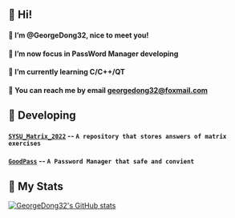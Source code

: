 ## 👏 Hi! 
#### 🍻 I’m @GeorgeDong32, nice to meet you! 
#### 👀 I’m now focus in PassWord Manager developing 
#### 📖 I’m currently learning C/C++/QT 
#### 💬 You can reach me by email georgedong32@foxmail.com 
## 🚧 Developing
#### [`SYSU_Matrix_2022`](https://github.com/GeorgeDong32/SYSU_Matrix_2022) -- `A repository that stores answers of matrix exercises`
#### [`GoodPass`](https://github.com/GeorgeDong32/GoodPass) -- `A Password Manager that safe and convient`
## 🚀 My Stats
[![GeorgeDong32's GitHub stats](https://github-readme-stats.vercel.app/api?username=GeorgeDong32&show_icons=true&hide=contribs&bg_color=45,34558b,FFFFFF&title_color=FFFFFF&icon_color=F5DF4D&hide_border=1)](https://github.com/anuraghazra/github-readme-stats)

